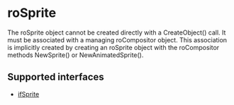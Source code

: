roSprite
========

The roSprite object cannot be created directly with a CreateObject() call. It must be associated with a managing roCompositor object. This association is implicitly created by creating an roSprite object with the roCompositor methods NewSprite() or NewAnimatedSprite().

Supported interfaces
--------------------

*   [ifSprite](/docs/references/brightscript/interfaces/ifsprite.md "ifSprite")